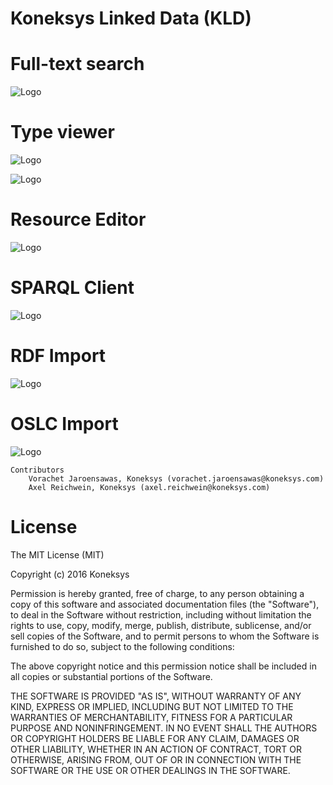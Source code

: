 # Koneksys Linked Data (KLD)

# Full-text search

![Logo](https://github.com/koneksys/KLD/raw/master/screenshots/search.png)

# Type viewer

![Logo](https://github.com/koneksys/KLD/raw/master/screenshots/typeslist.png)

![Logo](https://github.com/koneksys/KLD/raw/master/screenshots/typesvis.png)

# Resource Editor

![Logo](https://github.com/koneksys/KLD/raw/master/screenshots/edit.png)

# SPARQL Client

![Logo](https://github.com/koneksys/KLD/raw/master/screenshots/sparql.png)

# RDF Import

![Logo](https://github.com/koneksys/KLD/raw/master/screenshots/rdfimport.png)

# OSLC Import
![Logo](https://github.com/koneksys/KLD/raw/master/screenshots/oslcimport.png)

```
Contributors
    Vorachet Jaroensawas, Koneksys (vorachet.jaroensawas@koneksys.com)
    Axel Reichwein, Koneksys (axel.reichwein@koneksys.com)  
```


# License

The MIT License (MIT)

Copyright (c) 2016 Koneksys

Permission is hereby granted, free of charge, to any person obtaining a copy of this software and associated documentation files (the "Software"), to deal in the Software without restriction, including without limitation the rights to use, copy, modify, merge, publish, distribute, sublicense, and/or sell copies of the Software, and to permit persons to whom the Software is furnished to do so, subject to the following conditions:

The above copyright notice and this permission notice shall be included in all copies or substantial portions of the Software.

THE SOFTWARE IS PROVIDED "AS IS", WITHOUT WARRANTY OF ANY KIND, EXPRESS OR IMPLIED, INCLUDING BUT NOT LIMITED TO THE WARRANTIES OF MERCHANTABILITY, FITNESS FOR A PARTICULAR PURPOSE AND NONINFRINGEMENT. IN NO EVENT SHALL THE AUTHORS OR COPYRIGHT HOLDERS BE LIABLE FOR ANY CLAIM, DAMAGES OR OTHER LIABILITY, WHETHER IN AN ACTION OF CONTRACT, TORT OR OTHERWISE, ARISING FROM, OUT OF OR IN CONNECTION WITH THE SOFTWARE OR THE USE OR OTHER DEALINGS IN THE SOFTWARE.